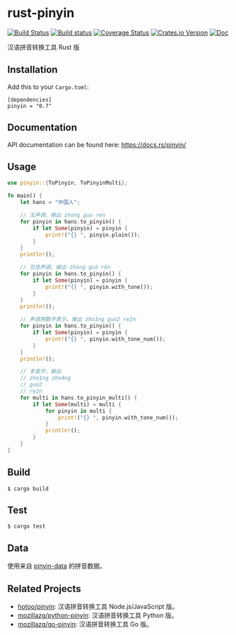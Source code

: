 # rust-pinyin

[![Build Status](https://img.shields.io/travis/mozillazg/rust-pinyin/master.svg)](https://travis-ci.org/mozillazg/rust-pinyin)
[![Build status](https://ci.appveyor.com/api/projects/status/bemojvswjsqo796s/branch/master?svg=true)](https://ci.appveyor.com/project/mozillazg/rust-pinyin/branch/master)
[![Coverage Status](https://img.shields.io/coveralls/mozillazg/rust-pinyin/master.svg)](https://coveralls.io/github/mozillazg/rust-pinyin)
[![Crates.io Version](https://img.shields.io/crates/v/pinyin.svg)](https://crates.io/crates/pinyin)
[![Doc](https://img.shields.io/badge/doc-reference-blue.svg)](https://docs.rs/pinyin/)

汉语拼音转换工具 Rust 版


Installation
------------

Add this to your `Cargo.toml`:

```
[dependencies]
pinyin = "0.7"
```


Documentation
--------------

API documentation can be found here: https://docs.rs/pinyin/


Usage
------

```rust
use pinyin::{ToPinyin, ToPinyinMulti};

fn main() {
    let hans = "中国人";

    // 无声调，输出 zhong guo ren
    for pinyin in hans.to_pinyin() {
        if let Some(pinyin) = pinyin {
            print!("{} ", pinyin.plain());
        }
    }
    println!();

    // 包含声调，输出 zhōng guó rén
    for pinyin in hans.to_pinyin() {
        if let Some(pinyin) = pinyin {
            print!("{} ", pinyin.with_tone());
        }
    }
    println!();

    // 声调用数字表示，输出 zho1ng guo2 re2n
    for pinyin in hans.to_pinyin() {
        if let Some(pinyin) = pinyin {
            print!("{} ", pinyin.with_tone_num());
        }
    }
    println!();

    // 多音字，输出
    // zho1ng zho4ng
    // guo2
    // re2n
    for multi in hans.to_pinyin_multi() {
        if let Some(multi) = multi {
            for pinyin in multi {
                print!("{} ", pinyin.with_tone_num());
            }
            println!();
        }
    }
}
```


Build
------------

```
$ cargo build
```

Test
------------

```
$ cargo test
```

Data
-----

使用来自 [pinyin-data](https://github.com/mozillazg/pinyin-data) 的拼音数据。


Related Projects
-----------------

* [hotoo/pinyin](https://github.com/hotoo/pinyin): 汉语拼音转换工具 Node.js/JavaScript 版。
* [mozillazg/python-pinyin](https://github.com/mozillazg/python-pinyin): 汉语拼音转换工具 Python 版。
* [mozillazg/go-pinyin](https://github.com/mozillazg/go-pinyin): 汉语拼音转换工具 Go 版。
